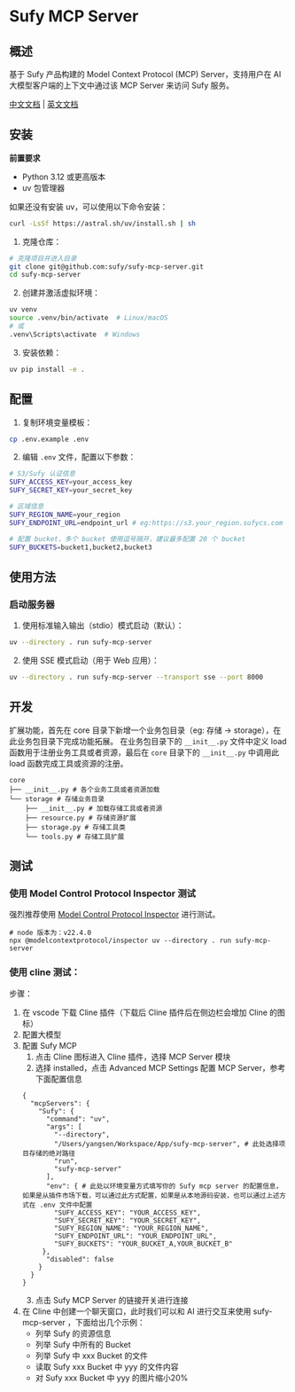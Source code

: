 # Sufy MCP Server

## 概述

基于 Sufy 产品构建的 Model Context Protocol (MCP) Server，支持用户在 AI 大模型客户端的上下文中通过该 MCP
Server 来访问 Sufy 服务。

[中文文档](README_zh.md) | [英文文档](README.md)

## 安装

**前置要求**

- Python 3.12 或更高版本
- uv 包管理器

如果还没有安装 uv，可以使用以下命令安装：

```bash
curl -LsSf https://astral.sh/uv/install.sh | sh
```

1. 克隆仓库：

```bash
# 克隆项目并进入目录
git clone git@github.com:sufy/sufy-mcp-server.git
cd sufy-mcp-server
```

2. 创建并激活虚拟环境：

```bash
uv venv
source .venv/bin/activate  # Linux/macOS
# 或
.venv\Scripts\activate  # Windows
```

3. 安装依赖：

```bash
uv pip install -e .
```

## 配置

1. 复制环境变量模板：

```bash
cp .env.example .env
```

2. 编辑 `.env` 文件，配置以下参数：

```bash
# S3/Sufy 认证信息
SUFY_ACCESS_KEY=your_access_key
SUFY_SECRET_KEY=your_secret_key

# 区域信息
SUFY_REGION_NAME=your_region
SUFY_ENDPOINT_URL=endpoint_url # eg:https://s3.your_region.sufycs.com

# 配置 bucket，多个 bucket 使用逗号隔开，建议最多配置 20 个 bucket
SUFY_BUCKETS=bucket1,bucket2,bucket3
```

## 使用方法

### 启动服务器

1. 使用标准输入输出（stdio）模式启动（默认）：

```bash
uv --directory . run sufy-mcp-server
```

2. 使用 SSE 模式启动（用于 Web 应用）：

```bash
uv --directory . run sufy-mcp-server --transport sse --port 8000
```

## 开发

扩展功能，首先在 core 目录下新增一个业务包目录（eg: 存储 -> storage），在此业务包目录下完成功能拓展。
在业务包目录下的 `__init__.py` 文件中定义 load 函数用于注册业务工具或者资源，最后在 `core` 目录下的 `__init__.py`
中调用此 load 函数完成工具或资源的注册。

```shell
core
├── __init__.py # 各个业务工具或者资源加载
└── storage # 存储业务目录
    ├── __init__.py # 加载存储工具或者资源
    ├── resource.py # 存储资源扩展
    ├── storage.py # 存储工具类
    └── tools.py # 存储工具扩展
```

## 测试

### 使用 Model Control Protocol Inspector 测试

强烈推荐使用 [Model Control Protocol Inspector](https://github.com/modelcontextprotocol/inspector) 进行测试。

```shell
# node 版本为：v22.4.0
npx @modelcontextprotocol/inspector uv --directory . run sufy-mcp-server
```

### 使用 cline 测试：

步骤：

1. 在 vscode 下载 Cline 插件（下载后 Cline 插件后在侧边栏会增加 Cline 的图标）
2. 配置大模型
3. 配置 Sufy MCP
    1. 点击 Cline 图标进入 Cline 插件，选择 MCP Server 模块
    2. 选择 installed，点击 Advanced MCP Settings 配置 MCP Server，参考下面配置信息
   ```
   {
     "mcpServers": {
       "Sufy": {
         "command": "uv",
         "args": [
           "--directory",
           "/Users/yangsen/Workspace/App/sufy-mcp-server", # 此处选择项目存储的绝对路径
           "run",
           "sufy-mcp-server"
         ],
         "env": { # 此处以环境变量方式填写你的 Sufy mcp server 的配置信息，如果是从插件市场下载，可以通过此方式配置，如果是从本地源码安装，也可以通过上述方式在 .env 文件中配置
           "SUFY_ACCESS_KEY": "YOUR_ACCESS_KEY",
           "SUFY_SECRET_KEY": "YOUR_SECRET_KEY",
           "SUFY_REGION_NAME": "YOUR_REGION_NAME",
           "SUFY_ENDPOINT_URL": "YOUR_ENDPOINT_URL",
           "SUFY_BUCKETS": "YOUR_BUCKET_A,YOUR_BUCKET_B"
        },
         "disabled": false
       }
     }
   }
   ```
    3. 点击 Sufy MCP Server 的链接开关进行连接
4. 在 Cline 中创建一个聊天窗口，此时我们可以和 AI 进行交互来使用 sufy-mcp-server ，下面给出几个示例：
    - 列举 Sufy 的资源信息
    - 列举 Sufy 中所有的 Bucket
    - 列举 Sufy 中 xxx Bucket 的文件
    - 读取 Sufy xxx Bucket 中 yyy 的文件内容
    - 对 Sufy xxx Bucket 中 yyy 的图片缩小20%

